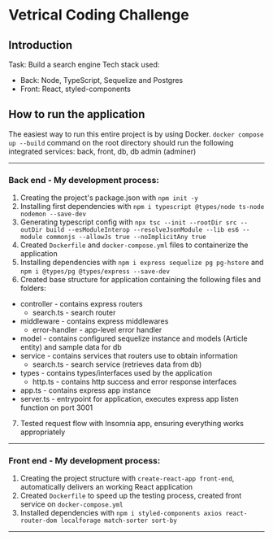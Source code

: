 # Vetrical Coding Challenge

## Introduction

Task: Build a search engine
Tech stack used:
  * Back: Node, TypeScript, Sequelize and Postgres
  * Front: React, styled-components


## How to run the application
The easiest way to run this entire project is by using Docker.
`docker compose up --build` command on the root directory should run the following integrated services: back, front, db, db admin (adminer)

---

### Back end - My development process:
1. Creating the project's package.json with `npm init -y`
2. Installing first dependencies with `npm i typescript @types/node ts-node nodemon --save-dev`
3. Generating typescript config with `npx tsc --init --rootDir src --outDir build --esModuleInterop --resolveJsonModule --lib es6 --module commonjs --allowJs true --noImplicitAny true`
4. Created `Dockerfile` and `docker-compose.yml` files to containerize the application
5. Installing dependencies with `npm i express sequelize pg pg-hstore` and `npm i @types/pg @types/express --save-dev`
6. Created base structure for application containing the following files and folders:
  * controller - contains express routers 
    * search.ts - search router
  * middleware - contains express middlewares
    * error-handler - app-level error handler
  * model - contains configured sequelize instance and models (Article entity) and sample data for db
  * service - contains services that routers use to obtain information
    * search.ts - search service (retrieves data from db)
  * types - contains types/interfaces used by the application
    * http.ts - contains http success and error response interfaces
  * app.ts - contains express app instance
  * server.ts - entrypoint for application, executes express app listen function on port 3001
7. Tested request flow with Insomnia app, ensuring everything works appropriately

---
### Front end - My development process:
1. Creating the project structure with `create-react-app front-end`, automatically delivers an working React application
2. Created `Dockerfile` to speed up the testing process, created front service on `docker-compose.yml`
3. Installed dependencies with `npm i styled-components axios react-router-dom localforage match-sorter sort-by`
 

---